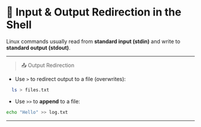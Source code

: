 # 🔁 Input & Output Redirection in the Shell
Linux commands usually read from **standard input (stdin)** and write to **standard output (stdout)**.

---
>  📤 Output Redirection

- Use `>` to redirect output to a file (overwrites):
```bash
  ls > files.txt
```
* Use `>>` to **append** to a file:

```bash
echo "Hello" >> log.txt
```
---
